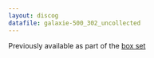 ```yaml
---
layout: discog
datafile: galaxie-500_302_uncollected
---
```

Previously available as part of the [box set](/database/galaxie-500/releases/galaxie-500-galaxie-500/)
